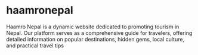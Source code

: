 # haamronepal
Haamro Nepal is a dynamic website dedicated to promoting tourism in Nepal. Our platform serves as a comprehensive guide for travelers, offering detailed information on popular destinations, hidden gems, local culture, and practical travel tips
